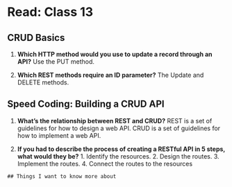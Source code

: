 # Read: Class 13

## CRUD Basics

1. **Which HTTP method would you use to update a record through an API?** Use the PUT method.

2. **Which REST methods require an ID parameter?** The Update and DELETE methods.

## Speed Coding: Building a CRUD API

1. **What’s the relationship between REST and CRUD?** REST is a set of guidelines for how to design a web API. CRUD is a set of guidelines for how to implement a web API.

2. **If you had to describe the process of creating a RESTful API in 5 steps, what would they be?** 1. Identify the resources. 2. Design the routes. 3. Implement the routes. 4. Connect the routes to the resources

`## Things I want to know more about`
